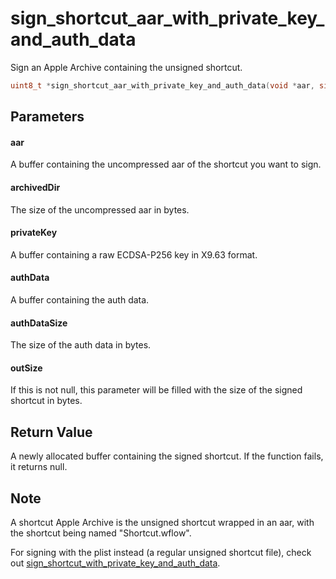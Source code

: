 # sign_shortcut_aar_with_private_key_and_auth_data
Sign an Apple Archive containing the unsigned shortcut.

```c
uint8_t *sign_shortcut_aar_with_private_key_and_auth_data(void *aar, size_t aarSize, void *privateKey, uint8_t *authData, size_t authDataSize, size_t *outSize);
```

## Parameters

#### aar

A buffer containing the uncompressed aar of the shortcut you want to sign.

#### archivedDir

The size of the uncompressed aar in bytes.

#### privateKey

A buffer containing a raw ECDSA-P256 key in X9.63 format.

#### authData

A buffer containing the auth data.

#### authDataSize

The size of the auth data in bytes.

#### outSize

If this is not null, this parameter will be filled with the size of the signed shortcut in bytes.

## Return Value

A newly allocated buffer containing the signed shortcut. If the function fails, it returns null.

## Note

A shortcut Apple Archive is the unsigned shortcut wrapped in an aar, with the shortcut being named "Shortcut.wflow".

For signing with the plist instead (a regular unsigned shortcut file), check out [sign_shortcut_with_private_key_and_auth_data](sign_shortcut_with_private_key_and_auth_data.md).
